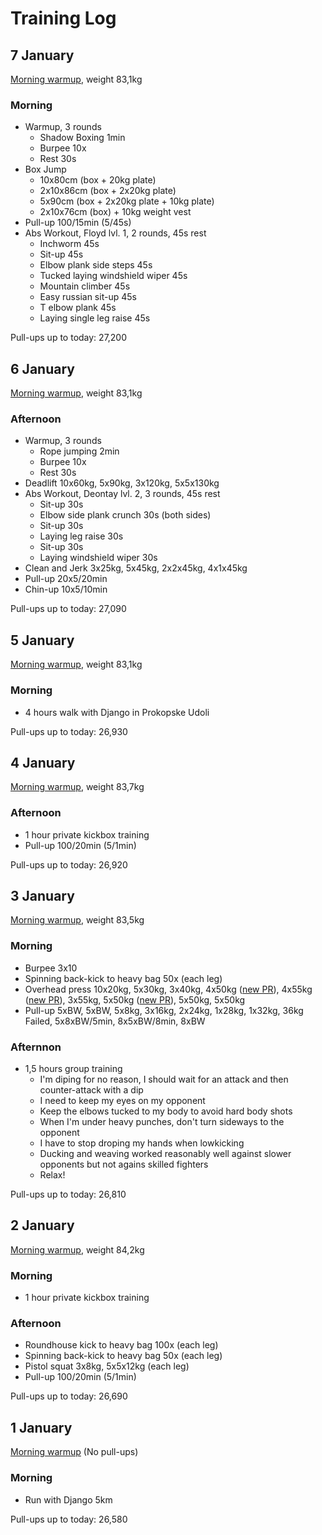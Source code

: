 # Training Log

## 7 January
[Morning warmup](/articles/morning-routine), weight 83,1kg

### Morning
- Warmup, 3 rounds
  - Shadow Boxing 1min
  - Burpee 10x
  - Rest 30s
- Box Jump
  - 10x80cm (box + 20kg plate)
  - 2x10x86cm (box + 2x20kg plate)
  - 5x90cm (box + 2x20kg plate + 10kg plate)
  - 2x10x76cm (box) + 10kg weight vest
- Pull-up 100/15min (5/45s)
- Abs Workout, Floyd lvl. 1, 2 rounds, 45s rest
  - Inchworm 45s
  - Sit-up 45s
  - Elbow plank side steps 45s
  - Tucked laying windshield wiper 45s
  - Mountain climber 45s
  - Easy russian sit-up 45s
  - T elbow plank 45s
  - Laying single leg raise 45s

Pull-ups up to today: 27,200


## 6 January
[Morning warmup](/articles/morning-routine), weight 83,1kg

### Afternoon
- Warmup, 3 rounds
  - Rope jumping 2min
  - Burpee 10x
  - Rest 30s
- Deadlift 10x60kg, 5x90kg, 3x120kg, 5x5x130kg
- Abs Workout, Deontay lvl. 2, 3 rounds, 45s rest
  - Sit-up 30s
  - Elbow side plank crunch 30s (both sides)
  - Sit-up 30s
  - Laying leg raise 30s
  - Sit-up 30s
  - Laying windshield wiper 30s
- Clean and Jerk 3x25kg, 5x45kg, 2x2x45kg, 4x1x45kg
- Pull-up 20x5/20min
- Chin-up 10x5/10min

Pull-ups up to today: 27,090


## 5 January
[Morning warmup](/articles/morning-routine), weight 83,1kg

### Morning
- 4 hours walk with Django in Prokopske Udoli

Pull-ups up to today: 26,930


## 4 January
[Morning warmup](/articles/morning-routine), weight 83,7kg

### Afternoon
- 1 hour private kickbox training
- Pull-up 100/20min (5/1min)

Pull-ups up to today: 26,920


## 3 January
[Morning warmup](/articles/morning-routine), weight 83,5kg

### Morning
- Burpee 3x10
- Spinning back-kick to heavy bag 50x (each leg)
- Overhead press 10x20kg, 5x30kg, 3x40kg, 4x50kg ([new PR](/personal-records)), 4x55kg ([new PR](/personal-records)), 3x55kg, 5x50kg ([new PR](/personal-records)), 5x50kg, 5x50kg
- Pull-up 5xBW, 5xBW, 5x8kg, 3x16kg, 2x24kg, 1x28kg, 1x32kg, 36kg Failed, 5x8xBW/5min, 8x5xBW/8min, 8xBW

### Afternnon
- 1,5 hours group training
  - I'm diping for no reason, I should wait for an attack and then counter-attack with a dip
  - I need to keep my eyes on my opponent
  - Keep the elbows tucked to my body to avoid hard body shots
  - When I'm under heavy punches, don't turn sideways to the opponent
  - I have to stop droping my hands when lowkicking
  - Ducking and weaving worked reasonably well against slower opponents but not agains skilled fighters
  - Relax!

Pull-ups up to today: 26,810


## 2 January
[Morning warmup](/articles/morning-routine), weight 84,2kg

### Morning
- 1 hour private kickbox training

### Afternoon
- Roundhouse kick to heavy bag 100x (each leg)
- Spinning back-kick to heavy bag 50x (each leg)
- Pistol squat 3x8kg, 5x5x12kg (each leg)
- Pull-up 100/20min (5/1min)

Pull-ups up to today: 26,690


## 1 January
[Morning warmup](/articles/morning-routine) (No pull-ups)

### Morning
- Run with Django 5km

Pull-ups up to today: 26,580

